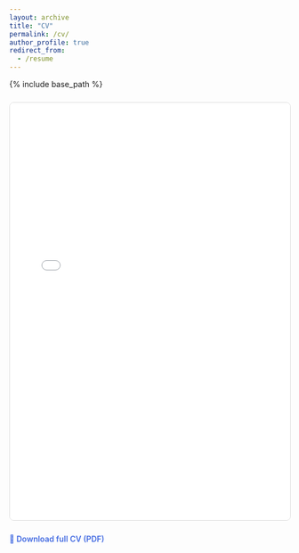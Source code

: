 ```yaml
---
layout: archive
title: "CV"
permalink: /cv/
author_profile: true
redirect_from:
  - /resume
---
```

{% include base_path %}

<div style="margin:1rem 0; padding:0.5rem 0;">
  <iframe src="/files/Yeonju_Lee_CV.pdf" width="100%" height="750px" style="border:1px solid #ddd; border-radius:8px;">
  </iframe>
</div>

<p style="margin-top:0.8rem;">
  <a href="/files/Yeonju_Lee_CV.pdf" style="text-decoration:none; font-weight:600; color:#4169E1;">
    📄 Download full CV (PDF)
  </a>
</p>

